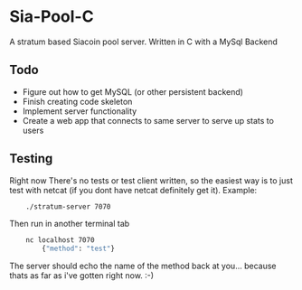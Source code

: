 # Sia-Pool-C
A stratum based Siacoin pool server. Written in C with a MySql Backend

## Todo
* Figure out how to get MySQL (or other persistent backend)
* Finish creating code skeleton
* Implement server functionality
* Create a web app that connects to same server to serve up stats to users

## Testing
Right now There's no tests or test client written, so the easiest way is to just test with netcat
(if you dont have netcat definitely get it).
Example:
```bash
	./stratum-server 7070 
```
Then run in another terminal tab
```bash
	nc localhost 7070
		{"method": "test"}
```
The server should echo the name of the method back at you... because thats as far as i've gotten right now. :-)